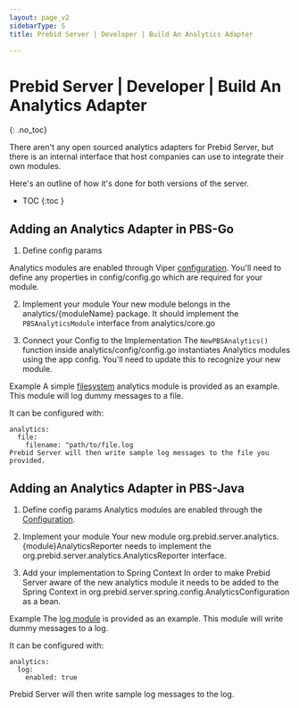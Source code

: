 ```yaml
---
layout: page_v2
sidebarType: 5
title: Prebid Server | Developer | Build An Analytics Adapter

---
```


# Prebid Server | Developer | Build An Analytics Adapter
{: .no_toc}

There aren't any open sourced analytics adapters for Prebid Server, 
but there is an internal interface that host companies can use to
integrate their own modules.

Here's an outline of how it's done for both versions of the server.

* TOC
{:toc }

## Adding an Analytics Adapter in PBS-Go

1. Define config params

Analytics modules are enabled through Viper [configuration](https://github.com/prebid/prebid-server/blob/master/docs/developers/configuration.md).
You'll need to define any properties in config/config.go which are required for your module.

2. Implement your module
Your new module belongs in the analytics/{moduleName} package. It should implement the `PBSAnalyticsModule` interface from analytics/core.go

3. Connect your Config to the Implementation
The `NewPBSAnalytics()` function inside analytics/config/config.go instantiates Analytics modules using the app config. You'll need to update this to recognize your new module.

Example
A simple [filesystem](https://github.com/prebid/prebid-server/tree/master/analytics/filesystem) analytics module is provided as an example. This module will log dummy messages to a file.

It can be configured with:

```
analytics:
  file:
    filename: "path/to/file.log
Prebid Server will then write sample log messages to the file you provided.
```

## Adding an Analytics Adapter in PBS-Java

1. Define config params
Analytics modules are enabled through the [Configuration](https://github.com/rubicon-project/prebid-server-java/blob/master/docs/config.md).

2. Implement your module
Your new module org.prebid.server.analytics.{module}AnalyticsReporter needs to implement the org.prebid.server.analytics.AnalyticsReporter interface.

3. Add your implementation to Spring Context
In order to make Prebid Server aware of the new analytics module it needs to be added to the Spring Context in org.prebid.server.spring.config.AnalyticsConfiguration as a bean.

Example
The [log module](https://github.com/rubicon-project/prebid-server-java/blob/master/src/main/java/org/prebid/server/analytics/LogAnalyticsReporter.java) is provided as an example. This module will write dummy messages to a log.

It can be configured with:

```
analytics:
  log:
    enabled: true
```

Prebid Server will then write sample log messages to the log.
